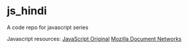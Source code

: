 # js_hindi
A code repo for javascript series

Javascript resources:
[JavaScript Original](https://tc39.es/ecma262)
[Mozilla Document Networks](https://developer.mozilla.org/en-US/docs/Web/JavaScript)
